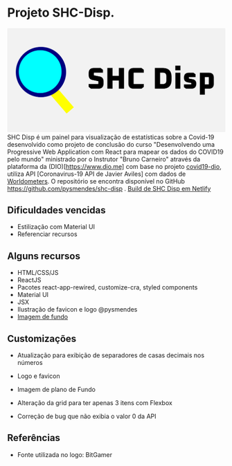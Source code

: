 # Projeto SHC-Disp. 
![logo](src/assets/images/logo.svg)
SHC Disp é um painel para visualização de estatísticas sobre a Covid-19 desenvolvido como projeto de conclusão do curso "Desenvolvendo uma Progressive Web Application com React para mapear os dados do COVID19 pelo mundo" ministrado por o Instrutor "Bruno Carneiro" através da plataforma da (DIO)[https://www.dio.me] com base no projeto [covid19-dio](https://github.com/Tautorn?tab=repositories), utiliza API [Coronavirus-19 API de Javier Aviles] com dados de [Worldometers](https://www.worldometers.info/). O repositório se encontra disponível no GitHub <https://github.com/pysmendes/shc-disp> . [Build de SHC Disp em Netlify](https://shcdispcov19.netlify.app/)

## Dificuldades vencidas
- Estilização com Material UI
- Referenciar recursos

## Alguns recursos
- HTML/CSS/JS
- ReactJS
- Pacotes react-app-rewired, customize-cra, styled components
- Material UI
- JSX
- Ilustração de favicon e logo @pysmendes
- [Imagem de fundo](https://pixabay.com/pt/photos/mundo-mapa-imagem-de-sat%c3%a9lite-140304/ )


## Customizações
- Atualização para exibição de separadores de casas decimais nos números
- Logo e favicon
- Imagem de plano de Fundo 

- Alteração da grid para ter apenas 3 itens com Flexbox
- Correção de bug que não exibia o valor 0 da API 


## Referências
- Fonte utilizada no logo: BitGamer
